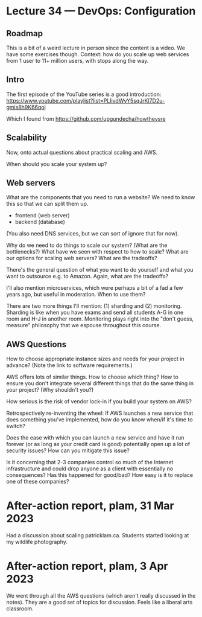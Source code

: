 # Lecture 34 — DevOps: Configuration

## Roadmap

This is a bit of a weird lecture in person since the content is a video. We have
some exercises though. Context: how do you scale up web services from 1 user to
11+ million users, with stops along the way.

## Intro

The first episode of the YouTube series is a good introduction:
<https://www.youtube.com/playlist?list=PLIivdWyY5sqJrKl7D2u-gmis8h9K66qoj>

Which I found from <https://github.com/upgundecha/howtheysre>

## Scalability

Now, onto actual questions about practical scaling and AWS.

When should you scale your system up?

## Web servers

What are the components that you need to run a website? We need to know this so
that we can split them up.

* frontend (web server)
* backend (database)

(You also need DNS services, but we can sort of ignore that for now).

Why do we need to do things to scale our system? (What are the bottlenecks?)
What have we seen with respect to how to scale? What are our options for scaling
web servers? What are the tradeoffs?

There's the general question of what you want to do yourself and what you want
to outsource e.g. to Amazon. Again, what are the tradeoffs?

I'll also mention microservices, which were perhaps a bit of a fad a few years
ago, but useful in moderation. When to use them?

There are two more things I'll mention: (1) sharding and (2) monitoring.
Sharding is like when you have exams and send all students A-G in one room and
H-J in another room. Monitoring plays right into the "don't guess, measure"
philosophy that we espouse throughout this course.

## AWS Questions

How to choose appropriate instance sizes and needs for your project in advance?
(Note the link to software requirements.)

AWS offers lots of similar things. How to choose which thing? How to ensure you
don't integrate several different things that do the same thing in your project?
(Why shouldn't you?)

How serious is the risk of vendor lock-in if you build your system on AWS?

Retrospectively re-inventing the wheel: If AWS launches a new service that does
something you've implemented, how do you know when/if it's time to switch?

Does the ease with which you can launch a new service and have it run forever
(or as long as your credit card is good) potentially open up a lot of security
issues? How can you mitigate this issue?

Is it concerning that 2-3 companies control so much of the Internet
infrastructure and could drop anyone as a client with essentially no
consequences? Has this happened for good/bad? How easy is it to replace one of
these companies?

# After-action report, plam, 31 Mar 2023

Had a discussion about scaling patricklam.ca. Students started looking at my
wildlife photography.

# After-action report, plam, 3 Apr 2023

We went through all the AWS questions (which aren't really discussed in the
notes). They are a good set of topics for discussion. Feels like a liberal arts
classroom.
